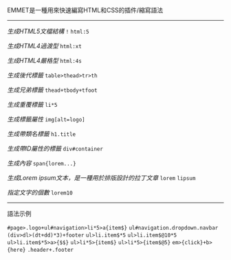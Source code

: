 EMMET是一種用來快速編寫HTML和CSS的插件/縮寫語法

***

*生成HTML5文檔結構*
`!`
`html:5`

*生成HTML4過渡型*
`html:xt`

*生成HTML4嚴格型*
`html:4s`

*生成後代標籤*
`table>thead>tr>th`

*生成兄弟標籤*
`thead+tbody+tfoot`

*生成重覆標籤*
`li*5`

*生成標籤屬性*
`img[alt=logo]`

*生成帶類名標籤*
`h1.title`

*生成帶ID屬性的標籤*
`div#container`

*生成內容*
`span{lorem...}`

*生成Lorem ipsum文本，是一種用於排版設計的拉丁文章*
`lorem`
`lipsum`

*指定文字的個數*
`lorem10`

***

語法示例

`#page>.logo+ul#navigation>li*5>a{item$}`
`ul#navigation.dropdown.navbar`
`(div>dl>(dt+dd)*3)+footer`
`ul>li.item$*5`
`ul>li.item$@10*5`
`ul>li.item$*5>a>{$$}`
`ul>li*5>{item$}`
`ul>li*5>{item$@5}`
`em>{click}+b>{here}`
`.header+.footer`

